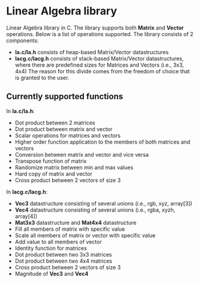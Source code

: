 # Linear Algebra library
Linear Algebra library in C. The library supports both **Matrix** and **Vector** operations.
Below is a list of operations supported. The library consists of 2 components:
- **la.c/la.h** consists of heap-based Matrix/Vector datastructures
- **lacg.c/lacg.h** consists of stack-based Matrix/Vector datastructures, where there are predefined sizes for Matrices and Vectors (i.e., 3x3, 4x4)
The reason for this divide comes from the freedom of choice that is granted to the user. 

## Currently supported functions
In **la.c/la.h**:
- Dot product between 2 matrices
- Dot product between matrix and vector
- Scalar operations for matrices and vectors
- Higher order function application to the members of both matrices and vectors
- Conversion between matrix and vector and vice versa
- Transpose function of matrix
- Randomize matrix between min and max values
- Hard copy of matrix and vector
- Cross product between 2 vectors of size 3

In **lacg.c/lacg.h**:
- **Vec3** datastructure consisting of several unions (i.e., rgb, xyz, array[3])
- **Vec4** datastructure consisting of several unions (i.e., rgba, xyzh, array[4])
- **Mat3x3** datastructure and **Mat4x4** datastructure
- Fill all members of matrix with specific value
- Scale all members of matrix or vector with specific value
- Add value to all members of vector
- Identity function for matrices
- Dot product between two 3x3 matrices
- Dot product between two 4x4 matrices
- Cross product between 2 vectors of size 3
- Magnitude of **Vec3** and **Vec4**

